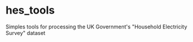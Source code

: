 hes_tools
=========

Simples tools for processing the UK Government's "Household Electricity Survey" dataset
